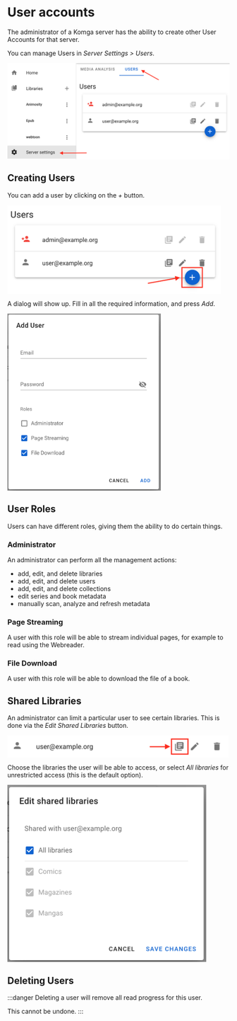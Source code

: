 # User accounts

The administrator of a Komga server has the ability to create other User Accounts for that server.

You can manage Users in _Server Settings > Users_.

<img src="/assets/media/guides/user-accounts/users-management.png" style="vertical-align: middle;max-height:300px" alt="Users management"/>

## Creating Users

You can add a user by clicking on the _+_ button.

<img src="/assets/media/guides/user-accounts/add-user.png" style="vertical-align: middle;max-height:200px" alt="Add User"/>

A dialog will show up. Fill in all the required information, and press _Add_.

<img src="/assets/media/guides/user-accounts/add-user-dialog.png" style="vertical-align: middle;max-height:400px" alt="Add User Dialog"/>

## User Roles

Users can have different roles, giving them the ability to do certain things.

### Administrator

An administrator can perform all the management actions:
- add, edit, and delete libraries
- add, edit, and delete users
- add, edit, and delete collections
- edit series and book metadata
- manually scan, analyze and refresh metadata

### Page Streaming

A user with this role will be able to stream individual pages, for example to read using the Webreader.

### File Download

A user with this role will be able to download the file of a book.

## Shared Libraries

An administrator can limit a particular user to see certain libraries. This is done via the _Edit Shared Libraries_ button.

<img src="/assets/media/guides/user-accounts/edit-libraries.png" style="vertical-align: middle;max-height:50px" alt="Edit Shared Libraries"/>

Choose the libraries the user will be able to access, or select _All libraries_ for unrestricted access (this is the default option).

<img src="/assets/media/guides/user-accounts/edit-libraries-dialog.png" style="vertical-align: middle;max-height:400px" alt="Edit Shared Libraries"/>

## Deleting Users

:::danger
Deleting a user will remove all read progress for this user.

This cannot be undone.
:::
